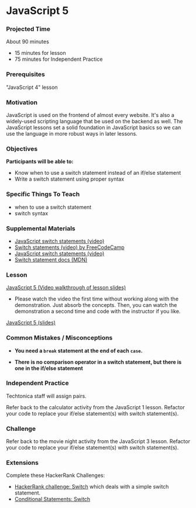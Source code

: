 # JavaScript 5

### Projected Time
About 90 minutes
- 15 minutes for lesson
- 75 minutes for Independent Practice

### Prerequisites

"JavaScript 4" lesson

### Motivation
JavaScript is used on the frontend of almost every website. It's also a widely-used scripting language that be used on the backend as well. The JavaScript lessons set a solid foundation in JavaScript basics so we can use the language in more robust ways in later lessons.

### Objectives
**Participants will be able to:**
- Know when to use a switch statement instead of an if/else statement
- Write a switch statement using proper syntax

### Specific Things To Teach
- when to use a switch statement
- switch syntax

### Supplemental Materials

- [JavaScript switch statements (video)](https://www.youtube.com/watch?v=7rc8aDtVFvE)
- [Switch statements (video) by FreeCodeCamp](https://www.youtube.com/watch?v=fM5qnyasUYI)
- [JavaScript switch statements (video)](https://www.youtube.com/watch?v=Z6O_XdfCBEo)
- [Switch statement docs (MDN)](https://developer.mozilla.org/en-US/docs/Web/JavaScript/Reference/Statements/switch)

### Lesson

[JavaScript 5 (Video walkthrough of lesson slides)](https://drive.google.com/file/d/1x5U0jFgEZD-NjOnfoZ_mkYZpXoODbMIS/view?usp=sharing)
- Please watch the video the first time without working along with the demonstration. Just absorb the concepts. Then, you can watch the demonstration a second time and code with the instructor if you like.

[JavaScript 5 (slides)](https://docs.google.com/presentation/d/1hmP5pOfrgexspDS827_cGkb3SNqhIJnbxrlnRFcHCGw/edit?usp=sharing)


### Common Mistakes / Misconceptions

- **You need a `break` statement at the end of each `case`.**

- **There is no comparison operator in a switch statement, but there is one in the if/else statement**

### Independent Practice

Techtonica staff will assign pairs.

Refer back to the calculator activity from the JavaScript 1 lesson. Refactor your code to replace your if/else statement(s) with switch statement(s).

### Challenge
Refer back to the movie night activity from the JavaScript 3 lesson. Refactor your code to replace your if/else statement(s) with switch statement(s).

### Extensions
Complete these HackerRank Challenges:
- [HackerRank challenge: Switch](https://www.hackerrank.com/contests/7days-javascript/challenges/js-switch-statements) which deals with a simple switch statement.
- [Conditional Statements: Switch](https://www.hackerrank.com/challenges/js10-switch)
